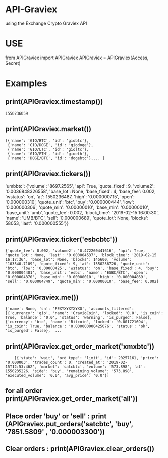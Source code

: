 # API-Graviex
using the Exchange Crypto Graviex API

# USE
from APIGraviex import APIGraviex
APIGraviex = APIGraviex(Access, Secret)

# Examples
print(APIGraviex.timestamp())
--
    1550236059

print(APIGraviex.market())  
--
    [{'name': 'GIO/BTC', 'id': 'giobtc'},
     {'name': 'GIO/DOGE', 'id': 'giodoge'},
     {'name': 'GIO/LTC', 'id': 'gioltc'},
     {'name': 'GIO/ETH', 'id': 'gioeth'},
     {'name': 'DOGE/BTC', 'id': 'dogebtc'},... ]

print(APIGraviex.tickers())  
--
   'umbbtc': {'volume': '8697.2565', 'api': True, 'quote_fixed': 9, 'volume2': '0.0036848326558', 'base_lot': None, 'base_fixed': 4,           'base_fee': 0.002, 'wstatus': 'on', 'at': 1550236487, 'high': '0.000000715', 'open': '0.000000310', 'quote_unit': 'btc', 'buy':           '0.000000444', 'low': '0.000000306', 'quote_min': '0.00000010', 'base_min': '0.00000010', 'base_unit': 'umb', 'quote_fee': 0.002,        'block_time': '2019-02-15 16:00:30', 'name': 'UMB/BTC', 'sell': '0.000000689', 'quote_lot': None, 'blocks': 58053, 'last':                '0.000000555'}}

print(APIGraviex.ticker('esbcbtc')) 
--
    {'quote_fee': 0.002, 'volume2': '0.472260441616', 'api': True, 'quote_lot': None, 'last': '0.000004537', 'block_time': '2019-02-15 16:17:36', 'base_lot': None, 'blocks': 145600, 'volume': '103540.7109', 'quote_fixed': 9, 'at': 1550236726, 'quote_unit': 'btc', 'low': '0.00000425', 'wstatus': 'on', 'base_fixed': 4, 'buy': '0.000004401', 'base_unit': 'esbc', 'name': 'ESBC/BTC', 'open': '0.000004370', 'base_min': '0.00000010', 'high': '0.000004869', 'sell': '0.000004749', 'quote_min': '0.00000010', 'base_fee': 0.002}

print(APIGraviex.me())  
--
    {'name': None, 'sn': 'PEXYXYXYXYXO', 'accounts_filtered': [{'currency': 'gio', 'name': 'GravioCoin', 'locked': '0.0', 'is_coin':          True, 'balance': '0.0', 'status': 'warning', 'is_purged': False}, {'currency': 'btc', 'name': 'Bitcoin', 'locked': '0.001721694',           'is_coin': True, 'balance': '0.000000000425076', 'status': 'ok', 'is_purged': False},  ...

print(APIGraviex.get_order_market('xmxbtc'))  
--
        [{'state': 'wait', 'ord_type': 'limit', 'id': 20257161, 'price': '0.000003', 'trades_count': 0, 'created_at': '2019-02-             15T12:53:46Z', 'market': 'satcbtc', 'volume': '573.898', 'at': 1550235226, 'side': 'buy', 'remaining_volume': '573.898',                'executed_volume': '0.0', 'avg_price': '0.0'}]

for all order print(APIGraviex.get_order_market('all'))
--

Place order 'buy' or 'sell' : print (APIGraviex.put_orders('satcbtc', 'buy', '7851.5809' , '0.000003300'))
--

Clear orders : print(APIGraviex.clear_orders())
--
